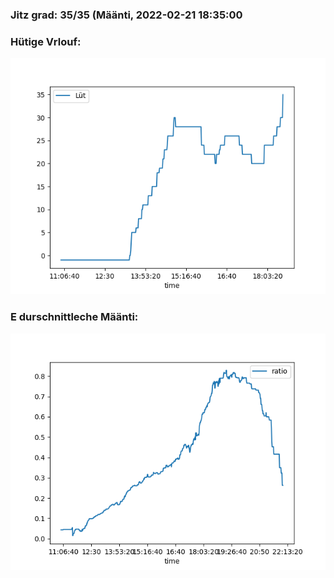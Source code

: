 ### Jitz grad: 35/35 (Määnti, 2022-02-21 18:35:00

### Hütige Vrlouf:
![Graph](Today.png)

### E durschnittleche Määnti:
![Graph](Määnti.png)